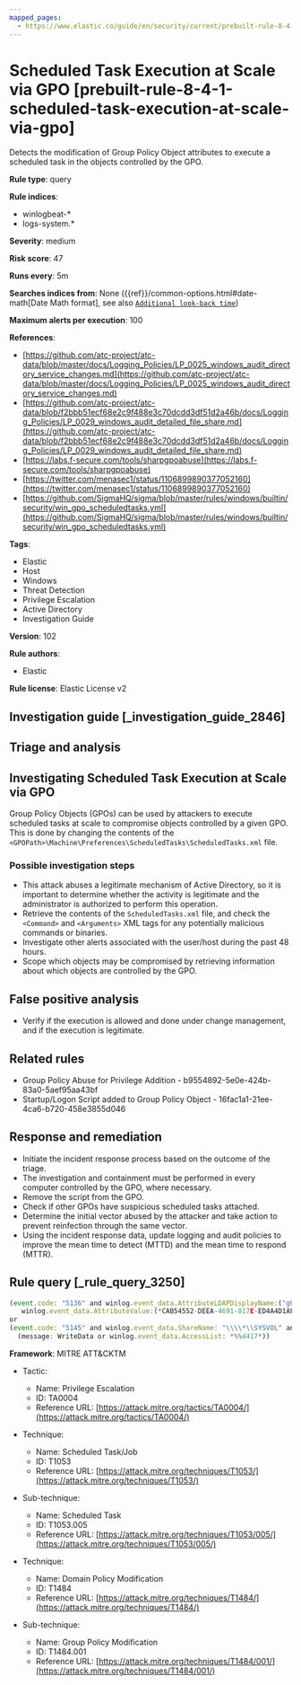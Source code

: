 ```yaml
---
mapped_pages:
  - https://www.elastic.co/guide/en/security/current/prebuilt-rule-8-4-1-scheduled-task-execution-at-scale-via-gpo.html
---
```


# Scheduled Task Execution at Scale via GPO [prebuilt-rule-8-4-1-scheduled-task-execution-at-scale-via-gpo]

Detects the modification of Group Policy Object attributes to execute a scheduled task in the objects controlled by the GPO.

**Rule type**: query

**Rule indices**:

* winlogbeat-*
* logs-system.*

**Severity**: medium

**Risk score**: 47

**Runs every**: 5m

**Searches indices from**: None ({{ref}}/common-options.html#date-math[Date Math format], see also [`Additional look-back time`](docs-content://solutions/security/detect-and-alert/create-detection-rule.md#rule-schedule))

**Maximum alerts per execution**: 100

**References**:

* [https://github.com/atc-project/atc-data/blob/master/docs/Logging_Policies/LP_0025_windows_audit_directory_service_changes.md](https://github.com/atc-project/atc-data/blob/master/docs/Logging_Policies/LP_0025_windows_audit_directory_service_changes.md)
* [https://github.com/atc-project/atc-data/blob/f2bbb51ecf68e2c9f488e3c70dcdd3df51d2a46b/docs/Logging_Policies/LP_0029_windows_audit_detailed_file_share.md](https://github.com/atc-project/atc-data/blob/f2bbb51ecf68e2c9f488e3c70dcdd3df51d2a46b/docs/Logging_Policies/LP_0029_windows_audit_detailed_file_share.md)
* [https://labs.f-secure.com/tools/sharpgpoabuse](https://labs.f-secure.com/tools/sharpgpoabuse)
* [https://twitter.com/menasec1/status/1106899890377052160](https://twitter.com/menasec1/status/1106899890377052160)
* [https://github.com/SigmaHQ/sigma/blob/master/rules/windows/builtin/security/win_gpo_scheduledtasks.yml](https://github.com/SigmaHQ/sigma/blob/master/rules/windows/builtin/security/win_gpo_scheduledtasks.yml)

**Tags**:

* Elastic
* Host
* Windows
* Threat Detection
* Privilege Escalation
* Active Directory
* Investigation Guide

**Version**: 102

**Rule authors**:

* Elastic

**Rule license**: Elastic License v2

## Investigation guide [_investigation_guide_2846]

## Triage and analysis

## Investigating Scheduled Task Execution at Scale via GPO

Group Policy Objects (GPOs) can be used by attackers to execute scheduled tasks at scale to compromise objects controlled
by a given GPO. This is done by changing the contents of the `<GPOPath>\Machine\Preferences\ScheduledTasks\ScheduledTasks.xml`
file.

### Possible investigation steps

- This attack abuses a legitimate mechanism of Active Directory, so it is important to determine whether the activity
is legitimate and the administrator is authorized to perform this operation.
- Retrieve the contents of the `ScheduledTasks.xml` file, and check the `<Command>` and `<Arguments>` XML tags for any
potentially malicious commands or binaries.
- Investigate other alerts associated with the user/host during the past 48 hours.
- Scope which objects may be compromised by retrieving information about which objects are controlled by the GPO.

## False positive analysis

- Verify if the execution is allowed and done under change management, and if the execution is legitimate.

## Related rules

- Group Policy Abuse for Privilege Addition - b9554892-5e0e-424b-83a0-5aef95aa43bf
- Startup/Logon Script added to Group Policy Object - 16fac1a1-21ee-4ca6-b720-458e3855d046

## Response and remediation

- Initiate the incident response process based on the outcome of the triage.
- The investigation and containment must be performed in every computer controlled by the GPO, where necessary.
- Remove the script from the GPO.
- Check if other GPOs have suspicious scheduled tasks attached.
- Determine the initial vector abused by the attacker and take action to prevent reinfection through the same vector.
- Using the incident response data, update logging and audit policies to improve the mean time to detect (MTTD) and the
mean time to respond (MTTR).

## Rule query [_rule_query_3250]

```js
(event.code: "5136" and winlog.event_data.AttributeLDAPDisplayName:("gPCMachineExtensionNames" or "gPCUserExtensionNames") and
   winlog.event_data.AttributeValue:(*CAB54552-DEEA-4691-817E-ED4A4D1AFC72* and *AADCED64-746C-4633-A97C-D61349046527*))
or
(event.code: "5145" and winlog.event_data.ShareName: "\\\\*\\SYSVOL" and winlog.event_data.RelativeTargetName: *ScheduledTasks.xml and
  (message: WriteData or winlog.event_data.AccessList: *%%4417*))
```

**Framework**: MITRE ATT&CKTM

* Tactic:

    * Name: Privilege Escalation
    * ID: TA0004
    * Reference URL: [https://attack.mitre.org/tactics/TA0004/](https://attack.mitre.org/tactics/TA0004/)

* Technique:

    * Name: Scheduled Task/Job
    * ID: T1053
    * Reference URL: [https://attack.mitre.org/techniques/T1053/](https://attack.mitre.org/techniques/T1053/)

* Sub-technique:

    * Name: Scheduled Task
    * ID: T1053.005
    * Reference URL: [https://attack.mitre.org/techniques/T1053/005/](https://attack.mitre.org/techniques/T1053/005/)

* Technique:

    * Name: Domain Policy Modification
    * ID: T1484
    * Reference URL: [https://attack.mitre.org/techniques/T1484/](https://attack.mitre.org/techniques/T1484/)

* Sub-technique:

    * Name: Group Policy Modification
    * ID: T1484.001
    * Reference URL: [https://attack.mitre.org/techniques/T1484/001/](https://attack.mitre.org/techniques/T1484/001/)



